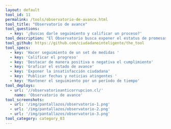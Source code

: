 ```yaml
---
layout: default
tool_id: 11
permalink: /tools/observatorio-de-avance.html
tool_title: "Observatorio de avance"
tool_questions:
  - key: '¿Buscas darle seguimiento y calificar un proceso?'
tool_description: "El Observatorio busca exponer el estatus de promesas o medidas acordadas, no solo en cuanto al estado de avance, sino también al nivel de satisfacción bajo la premisa “no es lo mismo hacer las cosas que hacerlas bien”. Además permite hacer seguimiento posterior al tema."
tool_github: https://github.com/ciudadanointeligente/the_tool
tool_specs:
  - key: 'Hacer seguimiento de un set de medidas '
  - key: 'Calificar el progreso'
  - key: 'Destacar de manera positiva o negativa el cumplimiento'
  - key: 'Graficar el estado de avance'
  - key: 'Exponer la insatisfacción ciudadana'
  - key: 'Publicar fechas y noticias atingentes '
  - key: 'Mantener el seguimiento por un período de tiempo'
tool_deploys:
  - url: '//observatorioanticorrupcion.cl/'
    name: 'Observatorio de avance'
tool_screenshots:
  - url: '/img/pantallazos/observatorio-1.png'
  - url: '/img/pantallazos/observatorio-2.png'
  - url: '/img/pantallazos/observatorio-3.png'
tool_category: category_03
---
```

